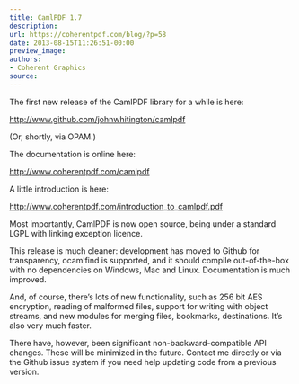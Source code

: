 ```yaml
---
title: CamlPDF 1.7
description:
url: https://coherentpdf.com/blog/?p=58
date: 2013-08-15T11:26:51-00:00
preview_image:
authors:
- Coherent Graphics
source:
---
```


<p>The first new release of the CamlPDF library for a while is here:</p>
<p><a href="http://www.github.com/johnwhitington/camlpdf" class="moz-txt-link-freetext">http://www.github.com/johnwhitington/camlpdf</a></p>
<p>(Or, shortly, via OPAM.)</p>
<p>The documentation is online here:</p>
<p><a href="http://www.coherentpdf.com/camlpdf" class="moz-txt-link-freetext">http://www.coherentpdf.com/camlpdf</a></p>
<p>A little introduction is here:</p>
<p><a href="http://www.coherentpdf.com/introduction_to_camlpdf.pdf" class="moz-txt-link-freetext">http://www.coherentpdf.com/introduction_to_camlpdf.pdf</a></p>
<p>Most importantly, CamlPDF is now open source, being under a standard  LGPL with linking exception licence.</p>
<p>This release is much cleaner: development has moved to Github for  transparency, ocamlfind is supported, and it should compile  out-of-the-box with no dependencies on Windows, Mac and Linux.  Documentation is much improved.</p>
<p>And, of course, there&rsquo;s lots of new functionality, such as 256 bit AES  encryption, reading of malformed files, support for writing with object  streams, and new modules for merging files, bookmarks, destinations.  It&rsquo;s also very much faster.</p>
<p>There have, however, been significant non-backward-compatible API  changes. These will be minimized in the future. Contact me directly or  via the Github issue system if you need help updating code from a  previous version.</p>



